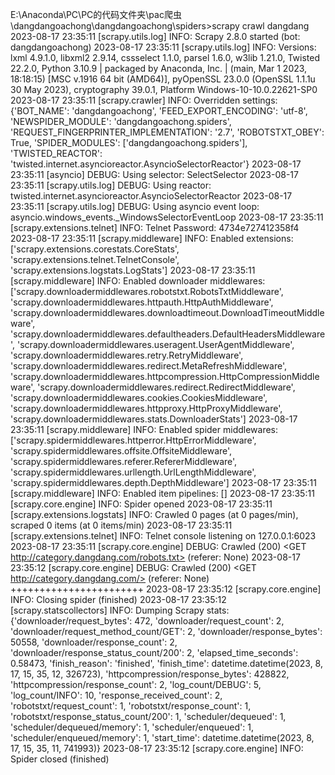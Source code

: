 E:\Anaconda\PC\PC的代码文件夹\pac爬虫\dangdangoachong\dangdangoachong\spiders>scrapy crawl dangdang
2023-08-17 23:35:11 [scrapy.utils.log] INFO: Scrapy 2.8.0 started (bot: dangdangoachong)
2023-08-17 23:35:11 [scrapy.utils.log] INFO: Versions: lxml 4.9.1.0, libxml2 2.9.14, cssselect 1.1.0, parsel 1.6.0, w3lib 1.21.0, Twisted 22.2.0, Python 3.10.9 | packaged by Anaconda, Inc. | (main, Mar  1 2023, 18:18:15) [MSC v.1916 64 bit (AMD64)], pyOpenSSL 23.0.0 (OpenSSL 1.1.1u  30 May 2023), cryptography 39.0.1, Platform Windows-10-10.0.22621-SP0
2023-08-17 23:35:11 [scrapy.crawler] INFO: Overridden settings:
{'BOT_NAME': 'dangdangoachong',
 'FEED_EXPORT_ENCODING': 'utf-8',
 'NEWSPIDER_MODULE': 'dangdangoachong.spiders',
 'REQUEST_FINGERPRINTER_IMPLEMENTATION': '2.7',
 'ROBOTSTXT_OBEY': True,
 'SPIDER_MODULES': ['dangdangoachong.spiders'],
 'TWISTED_REACTOR': 'twisted.internet.asyncioreactor.AsyncioSelectorReactor'}
2023-08-17 23:35:11 [asyncio] DEBUG: Using selector: SelectSelector
2023-08-17 23:35:11 [scrapy.utils.log] DEBUG: Using reactor: twisted.internet.asyncioreactor.AsyncioSelectorReactor
2023-08-17 23:35:11 [scrapy.utils.log] DEBUG: Using asyncio event loop: asyncio.windows_events._WindowsSelectorEventLoop
2023-08-17 23:35:11 [scrapy.extensions.telnet] INFO: Telnet Password: 4734e727412358f4
2023-08-17 23:35:11 [scrapy.middleware] INFO: Enabled extensions:
['scrapy.extensions.corestats.CoreStats',
 'scrapy.extensions.telnet.TelnetConsole',
 'scrapy.extensions.logstats.LogStats']
2023-08-17 23:35:11 [scrapy.middleware] INFO: Enabled downloader middlewares:
['scrapy.downloadermiddlewares.robotstxt.RobotsTxtMiddleware',
 'scrapy.downloadermiddlewares.httpauth.HttpAuthMiddleware',
 'scrapy.downloadermiddlewares.downloadtimeout.DownloadTimeoutMiddleware',
 'scrapy.downloadermiddlewares.defaultheaders.DefaultHeadersMiddleware',
 'scrapy.downloadermiddlewares.useragent.UserAgentMiddleware',
 'scrapy.downloadermiddlewares.retry.RetryMiddleware',
 'scrapy.downloadermiddlewares.redirect.MetaRefreshMiddleware',
 'scrapy.downloadermiddlewares.httpcompression.HttpCompressionMiddleware',
 'scrapy.downloadermiddlewares.redirect.RedirectMiddleware',
 'scrapy.downloadermiddlewares.cookies.CookiesMiddleware',
 'scrapy.downloadermiddlewares.httpproxy.HttpProxyMiddleware',
 'scrapy.downloadermiddlewares.stats.DownloaderStats']
2023-08-17 23:35:11 [scrapy.middleware] INFO: Enabled spider middlewares:
['scrapy.spidermiddlewares.httperror.HttpErrorMiddleware',
 'scrapy.spidermiddlewares.offsite.OffsiteMiddleware',
 'scrapy.spidermiddlewares.referer.RefererMiddleware',
 'scrapy.spidermiddlewares.urllength.UrlLengthMiddleware',
 'scrapy.spidermiddlewares.depth.DepthMiddleware']
2023-08-17 23:35:11 [scrapy.middleware] INFO: Enabled item pipelines:
[]
2023-08-17 23:35:11 [scrapy.core.engine] INFO: Spider opened
2023-08-17 23:35:11 [scrapy.extensions.logstats] INFO: Crawled 0 pages (at 0 pages/min), scraped 0 items (at 0 items/min)
2023-08-17 23:35:11 [scrapy.extensions.telnet] INFO: Telnet console listening on 127.0.0.1:6023
2023-08-17 23:35:11 [scrapy.core.engine] DEBUG: Crawled (200) <GET http://category.dangdang.com/robots.txt> (referer: None)
2023-08-17 23:35:12 [scrapy.core.engine] DEBUG: Crawled (200) <GET http://category.dangdang.com/> (referer: None)
+++++++++++++++++++++++
2023-08-17 23:35:12 [scrapy.core.engine] INFO: Closing spider (finished)
2023-08-17 23:35:12 [scrapy.statscollectors] INFO: Dumping Scrapy stats:
{'downloader/request_bytes': 472,
 'downloader/request_count': 2,
 'downloader/request_method_count/GET': 2,
 'downloader/response_bytes': 50558,
 'downloader/response_count': 2,
 'downloader/response_status_count/200': 2,
 'elapsed_time_seconds': 0.58473,
 'finish_reason': 'finished',
 'finish_time': datetime.datetime(2023, 8, 17, 15, 35, 12, 326723),
 'httpcompression/response_bytes': 428822,
 'httpcompression/response_count': 2,
 'log_count/DEBUG': 5,
 'log_count/INFO': 10,
 'response_received_count': 2,
 'robotstxt/request_count': 1,
 'robotstxt/response_count': 1,
 'robotstxt/response_status_count/200': 1,
 'scheduler/dequeued': 1,
 'scheduler/dequeued/memory': 1,
 'scheduler/enqueued': 1,
 'scheduler/enqueued/memory': 1,
 'start_time': datetime.datetime(2023, 8, 17, 15, 35, 11, 741993)}
2023-08-17 23:35:12 [scrapy.core.engine] INFO: Spider closed (finished)
